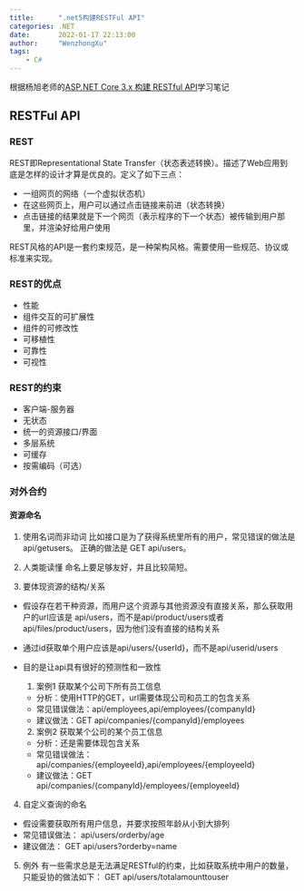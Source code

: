 ```yaml
---
title:      ".net5构建RESTFul API"
categories: .NET
date:       2022-01-17 22:13:00
author:     "WenzhongXu"
tags:
    - C#
---
```


<!-- more -->
根据杨旭老师的[ASP.NET Core 3.x 构建 RESTful API](https://www.bilibili.com/video/BV1XJ411q7yy)学习笔记

## RESTFul API
### REST
REST即Representational State Transfer（状态表述转换）。描述了Web应用到底是怎样的设计才算是优良的。定义了如下三点：
- 一组网页的网络（一个虚拟状态机）
- 在这些网页上，用户可以通过点击链接来前进（状态转换）
- 点击链接的结果就是下一个网页（表示程序的下一个状态）被传输到用户那里，并渲染好给用户使用

REST风格的API是一套约束规范，是一种架构风格。需要使用一些规范、协议或标准来实现。

### REST的优点
- 性能
- 组件交互的可扩展性
- 组件的可修改性
- 可移植性
- 可靠性
- 可视性

### REST的约束
- 客户端-服务器
- 无状态
- 统一的资源接口/界面
- 多层系统
- 可缓存
- 按需编码（可选）


### 对外合约
#### 资源命名
1. 使用名词而非动词
比如接口是为了获得系统里所有的用户，常见错误的做法是 api/getusers。
正确的做法是 GET api/users。

2. 人类能读懂
命名上要足够友好，并且比较简短。

3. 要体现资源的结构/关系
- 假设存在若干种资源，而用户这个资源与其他资源没有直接关系，那么获取用户的url应该是 api/users，而不是api/product/users或者api/files/product/users，因为他们没有直接的结构关系
- 通过id获取单个用户应该是api/users/{userId}，而不是api/userid/users
- 目的是让api具有很好的预测性和一致性

    1. 案例1 获取某个公司下所有员工信息
    - 分析：使用HTTP的GET，url需要体现公司和员工的包含关系
    - 常见错误做法：api/employees,api/employees/{companyId}
    - 建议做法：GET api/companies/{companyId}/employees

    2. 案例2 获取某个公司的某个员工信息
    - 分析：还是需要体现包含关系
    - 常见错误做法：api/companies/{employeeId},api/employees/{employeeId}
    - 建议做法：GET api/companies/{companyId}/employees/{employeeId}

4. 自定义查询的命名
- 假设需要获取所有用户信息，并要求按照年龄从小到大排列
- 常见错误做法： api/users/orderby/age
- 建议做法： GET api/users?orderby=name

5. 例外
有一些需求总是无法满足RESTful的约束，比如获取系统中用户的数量，只能妥协的做法如下：
GET api/users/totalamounttouser